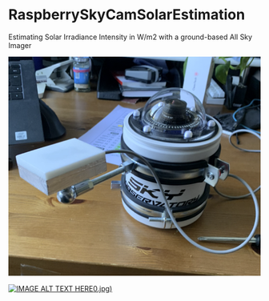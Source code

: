 # RaspberrySkyCamSolarEstimation
Estimating Solar Irradiance Intensity in W/m2 with a ground-based All Sky Imager


![alt text](https://github.com/Bra1nsen/RaspberrySkyCamSolarEstimation/blob/main/Documents/Images/PROTOTYPE.png)


[![IMAGE ALT TEXT HERE](https://img.youtube.com/vi/KIzonEcZAnM)0.jpg)](https://www.youtube.com/shorts/KIzonEcZAnM)
